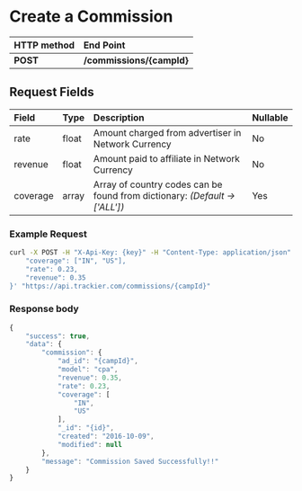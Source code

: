 # Create a Commission

| **HTTP method** | **End Point** |
| :--- | :--- |
| **POST** | **/commissions/{campId}** |

## Request Fields

| Field | Type | Description | Nullable |
| :--- | :--- | :--- | :--- |
| rate | float | Amount charged from advertiser in Network Currency | No |
| revenue | float | Amount paid to affiliate in Network Currency | No |
| coverage | array | Array of country codes can be found from dictionary: _\(Default -&gt; \['ALL'\]\)_ | Yes |

### Example Request

```bash
curl -X POST -H "X-Api-Key: {key}" -H "Content-Type: application/json" -H "Cache-Control: no-cache" -d '{
    "coverage": ["IN", "US"],
    "rate": 0.23,
    "revenue": 0.35
}' "https://api.trackier.com/commissions/{campId}"
```

### **Response body**

```javascript
{
    "success": true,
    "data": {
        "commission": {
            "ad_id": "{campId}",
            "model": "cpa",
            "revenue": 0.35,
            "rate": 0.23,
            "coverage": [
                "IN",
                "US"
            ],
            "_id": "{id}",
            "created": "2016-10-09",
            "modified": null
        },
        "message": "Commission Saved Successfully!!"
    }
}
```

